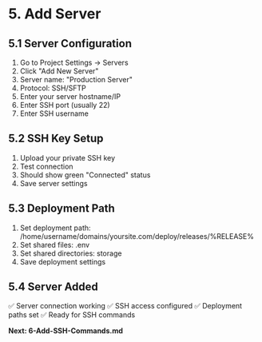 # 5. Add Server

## 5.1 Server Configuration
1. Go to Project Settings → Servers
2. Click "Add New Server"
3. Server name: "Production Server"
4. Protocol: SSH/SFTP
5. Enter your server hostname/IP
6. Enter SSH port (usually 22)
7. Enter SSH username

## 5.2 SSH Key Setup
1. Upload your private SSH key
2. Test connection
3. Should show green "Connected" status
4. Save server settings

## 5.3 Deployment Path
1. Set deployment path: /home/username/domains/yoursite.com/deploy/releases/%RELEASE%
2. Set shared files: .env
3. Set shared directories: storage
4. Save deployment settings

## 5.4 Server Added
✅ Server connection working
✅ SSH access configured
✅ Deployment paths set
✅ Ready for SSH commands

**Next: 6-Add-SSH-Commands.md**

